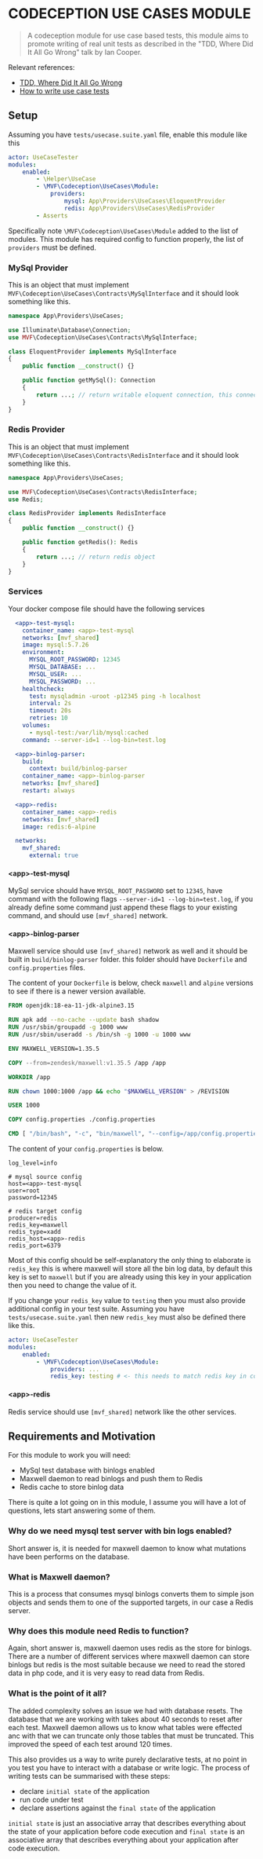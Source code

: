 # CODECEPTION USE CASES MODULE

> A codeception module for use case based tests, this module aims to promote writing of real unit tests as described in the "TDD, Where Did It All Go Wrong" talk by Ian Cooper.

Relevant references:

* [TDD, Where Did It All Go Wrong](https://www.youtube.com/watch?v=EZ05e7EMOLM&ab_channel=DevTernityConference)
* [How to write use case tests](?)

## Setup

Assuming you have `tests/usecase.suite.yaml` file, enable this module like this
```yml
actor: UseCaseTester
modules:
    enabled:
        - \Helper\UseCase
        - \MVF\Codeception\UseCases\Module:
            providers:
                mysql: App\Providers\UseCases\EloquentProvider
                redis: App\Providers\UseCases\RedisProvider
        - Asserts
```

Specifically note `\MVF\Codeception\UseCases\Module` added to the list of modules. This module has required config to function properly, the list of `providers` must be defined.

### MySql Provider
This is an object that must implement `MVF\Codeception\UseCases\Contracts\MySqlInterface` and it should look something like this.

```php
namespace App\Providers\UseCases;

use Illuminate\Database\Connection;
use MVF\Codeception\UseCases\Contracts\MySqlInterface;

class EloquentProvider implements MySqlInterface
{
    public function __construct() {}

    public function getMySql(): Connection
    {
        return ...; // return writable eloquent connection, this connection should be privileged, able to write, read, delete and truncate tables. 
    }
}
```

### Redis Provider
This is an object that must implement `MVF\Codeception\UseCases\Contracts\RedisInterface` and it should look something like this.

```php
namespace App\Providers\UseCases;

use MVF\Codeception\UseCases\Contracts\RedisInterface;
use Redis;

class RedisProvider implements RedisInterface
{
    public function __construct() {}

    public function getRedis(): Redis
    {
        return ...; // return redis object
    }
}
```

### Services

Your docker compose file should have the following services
```yml
  <app>-test-mysql:
    container_name: <app>-test-mysql
    networks: [mvf_shared]
    image: mysql:5.7.26
    environment:
      MYSQL_ROOT_PASSWORD: 12345
      MYSQL_DATABASE: ...
      MYSQL_USER: ...
      MYSQL_PASSWORD: ...
    healthcheck:
      test: mysqladmin -uroot -p12345 ping -h localhost
      interval: 2s
      timeout: 20s
      retries: 10
    volumes:
      - mysql-test:/var/lib/mysql:cached
    command: --server-id=1 --log-bin=test.log

  <app>-binlog-parser:
    build:
      context: build/binlog-parser
    container_name: <app>-binlog-parser
    networks: [mvf_shared]
    restart: always

  <app>-redis:
    container_name: <app>-redis
    networks: [mvf_shared]
    image: redis:6-alpine

  networks:
    mvf_shared:
      external: true
```

#### \<app\>-test-mysql
MySql service should have `MYSQL_ROOT_PASSWORD` set to `12345`, have command with the following flags `--server-id=1 --log-bin=test.log`, if you already define some command just append these flags to your existing command, and should use `[mvf_shared]` network.

#### \<app\>-binlog-parser
Maxwell service should use `[mvf_shared]` network as well and it should be built in `build/binlog-parser` folder. this folder should have `Dockerfile` and `config.properties` files.

The content of your `Dockerfile` is below, check `maxwell` and `alpine` versions to see if there is a newer version available.
```dockerfile
FROM openjdk:18-ea-11-jdk-alpine3.15

RUN apk add --no-cache --update bash shadow
RUN /usr/sbin/groupadd -g 1000 www
RUN /usr/sbin/useradd -s /bin/sh -g 1000 -u 1000 www

ENV MAXWELL_VERSION=1.35.5

COPY --from=zendesk/maxwell:v1.35.5 /app /app

WORKDIR /app

RUN chown 1000:1000 /app && echo "$MAXWELL_VERSION" > /REVISION

USER 1000

COPY config.properties ./config.properties

CMD [ "/bin/bash", "-c", "bin/maxwell", "--config=/app/config.properties" ]
```

The content of your `config.properties` is below.
```apacheconf
log_level=info

# mysql source config
host=<app>-test-mysql
user=root
password=12345

# redis target config
producer=redis
redis_key=maxwell
redis_type=xadd
redis_host=<app>-redis
redis_port=6379
```

Most of this config should be self-explanatory the only thing to elaborate is `redis_key` this is where maxwell will store all the bin log data, by default this key is set to `maxwell` but if you are already using this key in your application then you need to change the value of it.

If you change your `redis_key` value to `testing` then you must also provide additional config in your test suite. Assuming you have `tests/usecase.suite.yaml` then new `redis_key` must also be defined there like this.
```yaml
actor: UseCaseTester
modules:
    enabled:
        - \MVF\Codeception\UseCases\Module:
            providers: ...
            redis_key: testing # <- this needs to match redis key in config.properties
```

#### \<app\>-redis
Redis service should use `[mvf_shared]` network like the other services.

## Requirements and Motivation

For this module to work you will need:

* MySql test database with binlogs enabled
* Maxwell daemon to read binlogs and push them to Redis
* Redis cache to store binlog data

There is quite a lot going on in this module, I assume you will have a lot of questions, lets start answering some of them.

### Why do we need mysql test server with bin logs enabled?
Short answer is, it is needed for maxwell daemon to know what mutations have been performs on the database. 

### What is Maxwell daemon?
This is a process that consumes mysql binlogs converts them to simple json objects and sends them to one of the supported targets, in our case a Redis server.

### Why does this module need Redis to function?
Again, short answer is, maxwell daemon uses redis as the store for binlogs. There are a number of different services where maxwell daemon can store binlogs but redis is the most suitable because we need to read the stored data in php code, and it is very easy to read data from Redis.

### What is the point of it all?

The added complexity solves an issue we had with database resets. The database that we are working with takes about 40 seconds to reset after each test. Maxwell daemon allows us to know what tables were effected anc with that we can truncate only those tables that must be truncated. This improved the speed of each test around 120 times.

This also provides us a way to write purely declarative tests, at no point in you test you have to interact with a database or write logic. The process of writing tests can be summarised with these steps: 

* declare `initial state` of the application
* run code under test
* declare assertions against the `final state` of the application

`initial state` is just an associative array that describes everything about the state of your application before code execution and `final state` is an associative array that describes everything about your application after code execution.
